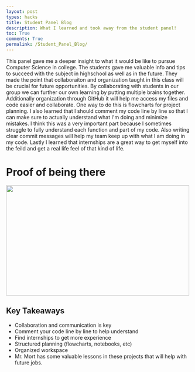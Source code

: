```yaml
---
layout: post
types: hacks
title: Student Panel Blog
description: What I learned and took away from the student panel!
toc: True
comments: True
permalink: /Student_Panel_Blog/
---
```


This panel gave me a deeper insight to what it would be like to pursue Computer Science in college. The students gave me valuable info and tips to succeed with the subject in highschool as well as in the future. They made the point that collaboraiton and organization taught in this class will be crucial for future opportunities. By collaborating with students in our group we can further our own learning by putting multiple brains together. Additionally organization through GitHub it will help me access my files and code easier and collaborate. One way to do this is flowcharts for project planning. I also learned that I should comment my code line by line so that I can make sure to actually understand what I'm doing and minimize mistakes. I think this was a very important part because I sometimes struggle to fully understand each function and part of my code. Also writing clear commit messages will help my team keep up with what I am doing in my code. Lastly I learned that internships are a great way to get myself into the feild and get a real life feel of that kind of life. 

# Proof of being there
<span>
<img src="{{site.baseurl}}images/StudentPanel.png" width = "500" height = "300"/>
</span> 

## Key Takeaways
- Collaboration and communication is key 
- Comment your code line by line to help understand
- Find internships to get more experience
- Structured planning (flowcharts, notebooks, etc)
- Organized workspace 
- Mr. Mort has some valuable lessons in these projects that will help with future jobs.
